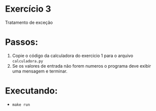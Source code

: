 # Exercício 3

Tratamento de exceção

# Passos:

1. Copie o código da calculadora do exercicio 1 para o arquivo `calculadora.py`
2. Se os valores de entrada não forem numeros o programa deve exibir uma mensagem e terminar.

# Executando:

- `make run`
